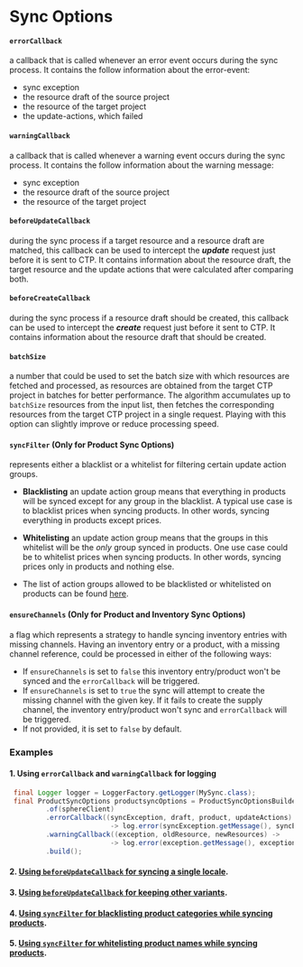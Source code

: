 # Sync Options

#### `errorCallback`
a callback that is called whenever an error event occurs during the sync process. It contains the follow information 
about the error-event:

* sync exception
* the resource draft of the source project
* the resource of the target project
* the update-actions, which failed

#### `warningCallback`
a callback that is called whenever a warning event occurs during the sync process. It contains the follow information 
about the warning message:

* sync exception
* the resource draft of the source project
* the resource of the target project

#### `beforeUpdateCallback`
during the sync process if a target resource and a resource draft are matched, this callback can be used to intercept 
the **_update_** request just before it is sent to CTP. It contains information about the resource draft, the target
resource and the update actions that were calculated after comparing both.  

#### `beforeCreateCallback`
during the sync process if a resource draft should be created, this callback can be used to intercept 
the **_create_** request just before it sent to CTP.  It contains information about the resource draft that should be
created.

#### `batchSize`
a number that could be used to set the batch size with which resources are fetched and processed,
as resources are obtained from the target CTP project in batches for better performance. The algorithm accumulates up to
`batchSize` resources from the input list, then fetches the corresponding resources from the target CTP project
in a single request. Playing with this option can slightly improve or reduce processing speed.

#### `syncFilter` (Only for Product Sync Options)
represents either a blacklist or a whitelist for filtering certain update action groups. 
  
  - __Blacklisting__ an update action group means that everything in products will be synced except for any group 
  in the blacklist. A typical use case is to blacklist prices when syncing products. In other words, syncing everything 
  in products except prices. 
  
  - __Whitelisting__ an update action group means that the groups in this whitelist will be the *only* group synced in 
  products. One use case could be to whitelist prices when syncing products. In other words, syncing prices only in 
  products and nothing else.
  
  - The list of action groups allowed to be blacklisted or whitelisted on products can be found [here](https://github.com/commercetools/commercetools-sync-java/tree/master/src/main/java/com/commercetools/sync/products/ActionGroup.java). 

#### `ensureChannels` (Only for Product and Inventory Sync Options)
a flag which represents a strategy to handle syncing inventory entries with missing channels.
Having an inventory entry or a product, with a missing channel reference, could be processed in either of the following ways:
- If `ensureChannels` is set to `false` this inventory entry/product won't be synced and the `errorCallback` will be triggered.
- If `ensureChannels` is set to `true` the sync will attempt to create the missing channel with the given key. 
If it fails to create the supply channel, the inventory entry/product won't sync and `errorCallback` will be triggered.
- If not provided, it is set to `false` by default.


### Examples

#### 1. Using `errorCallback` and `warningCallback` for logging

````java
 final Logger logger = LoggerFactory.getLogger(MySync.class);
 final ProductSyncOptions productsyncOptions = ProductSyncOptionsBuilder
         .of(sphereClient)
         .errorCallback((syncException, draft, product, updateActions)
                         -> log.error(syncException.getMessage(), syncException))
         .warningCallback((exception, oldResource, newResources) ->
                         -> log.error(exception.getMessage(), exception))
         .build();
````
 
#### 2. [Using `beforeUpdateCallback` for syncing a single locale](https://github.com/commercetools/commercetools-sync-java/tree/master/src/integration-test/java/com/commercetools/sync/integration/externalsource/products/SyncSingleLocaleIT.java).

#### 3. [Using `beforeUpdateCallback` for keeping other variants](https://github.com/commercetools/commercetools-sync-java/tree/master/src/integration-test/java/com/commercetools/sync/integration/ctpprojectsource/products/templates/beforeupdatecallback/KeepOtherVariantsSyncIT.java).

#### 4. [Using `syncFilter` for blacklisting product categories while syncing products](https://github.com/commercetools/commercetools-sync-java/tree/master/src/integration-test/java/com/commercetools/sync/integration/externalsource/products/ProductSyncFilterIT.java#L142-L143).

#### 5. [Using `syncFilter` for whitelisting product names while syncing products](https://github.com/commercetools/commercetools-sync-java/tree/master/src/integration-test/java/com/commercetools/sync/integration/externalsource/products/ProductSyncFilterIT.java#L173).
 
